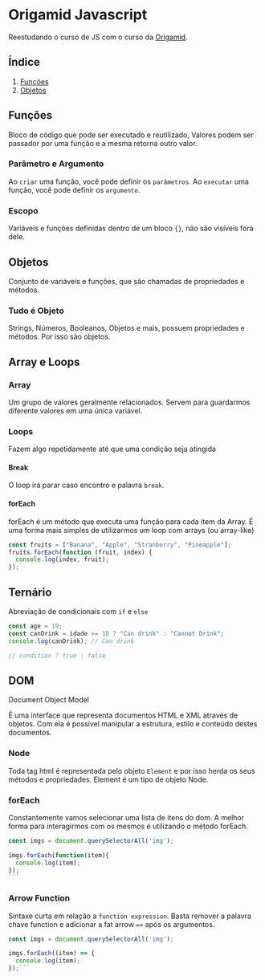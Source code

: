 # Origamid Javascript

Reestudando o curso de JS com o curso da [Origamid](https://www.origamid.com/slide/javascript-completo-es6/).

## Índice

1. [Funções](#funções)
2. [Objetos](#objetos)

## Funções

Bloco de código que pode ser executado e reutilizado, Valores podem ser passador por uma função e a mesma retorna outro valor.

### Parâmetro e Argumento

Ao `criar` uma função, você pode definir os `parâmetros`.
Ao `executar` uma função, você pode definir os `argumento`.

### Escopo

Variáveis e funções definidas dentro de um bloco `{}`, não são visíveis fora dele.

## Objetos

Conjunto de variáveis e funções, que são chamadas de propriedades e métodos.

### Tudo é Objeto

Strings, Números, Booleanos, Objetos e mais, possuem propriedades e métodos. Por isso são objetos.

## Array e Loops

### Array

Um grupo de valores geralmente relacionados. Servem para guardarmos diferente valores em uma única variável.

### Loops

Fazem algo repetidamente até que uma condição seja atingida

#### Break

O loop irá parar caso encontro e palavra `break`.

#### forEach

forEach é um método que executa uma função para cada item da Array. É uma forma mais simples de utilizarmos um loop com arrays (ou array-like)

```js
const fruits = ["Banana", "Apple", "Stranberry", "Pineapple"];
fruits.forEach(function (fruit, index) {
  console.log(index, fruit);
});
```

## Ternário

Abreviação de condicionais com `if` e `else`

```js
const age = 19;
const canDrink = idade >= 18 ? "Can drink" : "Cannot Drink";
console.log(canDrink); // Can drink

// condition ? true : false
```

## DOM

Document Object Model

É uma interface que representa documentos HTML e XML através de objetos. Com ela é possível manipular a estrutura, estilo e conteúdo destes documentos.

### Node

Toda tag html é representada pelo objeto `Element` e por isso herda os seus métodos e propriedades. Element é um tipo de objeto Node.

### forEach

Constantemente vamos selecionar uma lista de itens do dom. A melhor forma para interagirmos com os mesmos é utilizando o método forEach.

````js
const imgs = document.querySelectorAll('img');

imgs.forEach(function(item){
  console.log(item);
});
```
````

### Arrow Function

Sintaxe curta em relação a `function expression`. Basta remover a palavra chave function e adicionar a fat arrow `=>` após os argumentos.

````js
const imgs = document.querySelectorAll('img');

imgs.forEach((item) => {
  console.log(item);
});```
````
